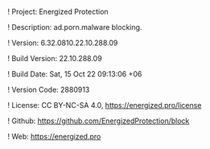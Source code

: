 ! Project: Energized Protection

! Description: ad.porn.malware blocking.

! Version: 6.32.0810.22.10.288.09

! Build Version: 22.10.288.09

! Build Date: Sat, 15 Oct 22 09:13:06 +06

! Version Code: 2880913

! License: CC BY-NC-SA 4.0, https://energized.pro/license

! Github: https://github.com/EnergizedProtection/block

! Web: https://energized.pro
